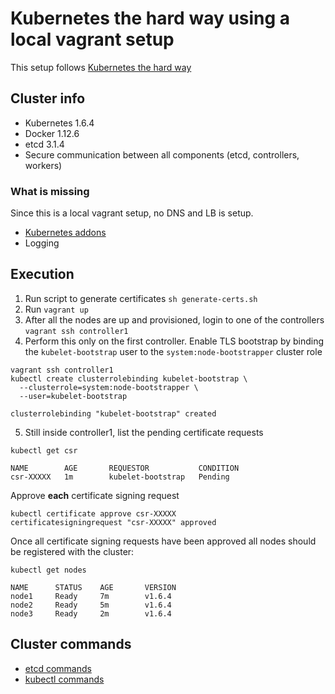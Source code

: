 # Kubernetes the hard way using a local vagrant setup

This setup follows [Kubernetes the hard way](https://github.com/kelseyhightower/kubernetes-the-hard-way)

## Cluster info

- Kubernetes 1.6.4
- Docker 1.12.6
- etcd 3.1.4
- Secure communication between all components (etcd, controllers, workers)

### What is missing
Since this is a local vagrant setup, no DNS and LB is setup.

- [Kubernetes addons](https://github.com/kubernetes/kubernetes/tree/master/cluster/addons)
- Logging


## Execution

1. Run script to generate certificates `sh generate-certs.sh`
2. Run `vagrant up`
3. After all the nodes are up and provisioned, login to one of the controllers<br>`vagrant ssh controller1`
4. Perform this only on the first controller. Enable TLS bootstrap by
binding the `kubelet-bootstrap` user to the `system:node-bootstrapper` cluster role

```
vagrant ssh controller1
kubectl create clusterrolebinding kubelet-bootstrap \
  --clusterrole=system:node-bootstrapper \
  --user=kubelet-bootstrap

clusterrolebinding "kubelet-bootstrap" created
```
5. Still inside controller1, list the pending certificate requests

```
kubectl get csr

NAME        AGE       REQUESTOR           CONDITION
csr-XXXXX   1m        kubelet-bootstrap   Pending
```
Approve **each** certificate signing request

```
kubectl certificate approve csr-XXXXX
certificatesigningrequest "csr-XXXXX" approved
```

Once all certificate signing requests have been approved all nodes should be registered with the cluster:

```
kubectl get nodes

NAME      STATUS    AGE       VERSION
node1     Ready     7m        v1.6.4
node2     Ready     5m        v1.6.4
node3     Ready     2m        v1.6.4
```

## Cluster commands

- [etcd commands](cluster_commands/etcd_commands.md)
- [kubectl commands](cluster_commands/kubectl_commands.md)

